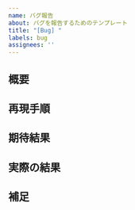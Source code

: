 ```yaml
---
name: バグ報告
about: バグを報告するためのテンプレート
title: "[Bug] "
labels: bug
assignees: ''
---
```


## 概要
<!-- バグの説明を記入してください -->

## 再現手順
<!-- バグの再現手順を記載してください -->

## 期待結果
<!-- 本来期待する挙動を記載してください -->

## 実際の結果
<!-- 実際の挙動を記載してください -->

## 補足
<!-- 関連する情報やスクリーンショットがあれば貼付けてください -->
